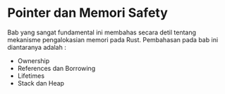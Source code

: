 # Pointer dan Memori Safety

Bab yang sangat fundamental ini membahas secara detil tentang mekanisme pengalokasian memori pada Rust.
Pembahasan pada bab ini diantaranya adalah :

* Ownership
* References dan Borrowing
* Lifetimes
* Stack dan Heap
